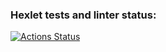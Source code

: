 ### Hexlet tests and linter status:
[![Actions Status](https://github.com/testerSereja/frontend-project-44/workflows/hexlet-check/badge.svg)](https://github.com/testerSereja/frontend-project-44/actions)